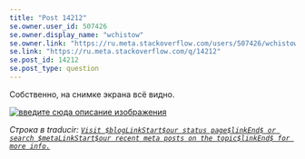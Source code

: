 ```yaml
---
title: "Post 14212"
se.owner.user_id: 507426
se.owner.display_name: "wchistow"
se.owner.link: "https://ru.meta.stackoverflow.com/users/507426/wchistow"
se.link: "https://ru.meta.stackoverflow.com/q/14212"
se.post_id: 14212
se.post_type: question
---
```

<p>Собственно, на снимке экрана всё видно.</p>
<p><a href="https://i.stack.imgur.com/cc9a5.png" rel="nofollow noreferrer"><img src="https://i.stack.imgur.com/cc9a5.png" alt="введите сюда описание изображения" /></a></p>
<p><em>Строка в traducir: <a href="https://ru.traducir.win/strings/18835" rel="nofollow noreferrer"><code>Visit $blogLinkStart$our status page$linkEnd$ or search $metaLinkStart$our recent meta posts on the topic$linkEnd$ for more info.</code></a></em></p>
